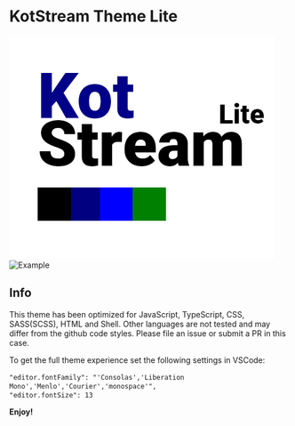 # KotStream Theme Lite

![Icon](https://raw.githubusercontent.com/owlruslan/kot-stream-theme-lite-vscode/master/icon.png "Icon")
![Example](https://raw.githubusercontent.com/owlruslan/kot-stream-theme-vscode/master/example.png "Example")

## Info
This theme has been optimized for JavaScript, TypeScript, CSS, SASS(SCSS), HTML and Shell. Other languages are not tested and may differ from the github code styles. Please file an issue or submit a PR in this case.

To get the full theme experience set the following settings in VSCode:     
```
"editor.fontFamily": "'Consolas','Liberation Mono','Menlo','Courier','monospace'",
"editor.fontSize": 13
```

**Enjoy!**
